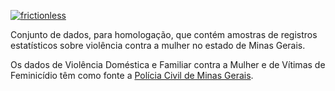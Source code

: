 [![frictionless](https://github.com/Andrelamor/violencia-contra-mulher/actions/workflows/frictionless.yaml/badge.svg)](https://github.com/Andrelamor/violencia-contra-mulher/actions/workflows/frictionless.yaml)

Conjunto de dados, para homologação, que contém amostras de registros estatísticos sobre violência contra a mulher no estado de Minas Gerais. 

Os dados de Violência Doméstica e Familiar contra a Mulher e de Vítimas de Feminicídio têm como fonte a [Polícia Civil de Minas Gerais](http://www.seguranca.mg.gov.br/component/gmg/page/3118-violencia-contra-a-mulher).
